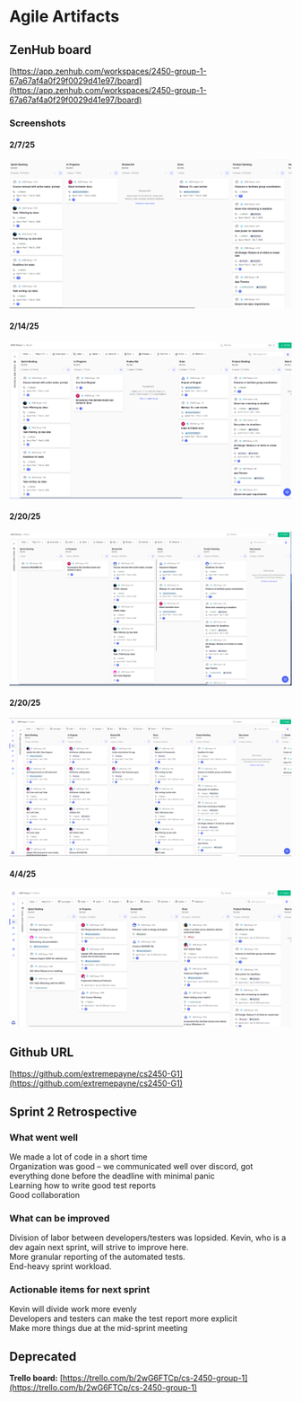 # Agile Artifacts

## ZenHub board

[https://app.zenhub.com/workspaces/2450-group-1-67a67af4a0f29f0029d41e97/board](https://app.zenhub.com/workspaces/2450-group-1-67a67af4a0f29f0029d41e97/board)

### Screenshots

#### 2/7/25

![zenhub screenshot](images/zenhub-screenshot-feb-07.png)

#### 2/14/25

![zenhub screenshot 2](images/zenhub-screenshot-feb-15.png)

#### 2/20/25

![zenhub screenshot 3](images/zenhub-screenshot-feb-20.png)

#### 2/20/25

![zenhub screenshot 4](images/zenhub-screenshot-feb-28.png)

#### 4/4/25

![zenhub screenshot 5](images/zenhub-screenshot-apr-04.png)

## Github URL

[https://github.com/extremepayne/cs2450-G1](https://github.com/extremepayne/cs2450-G1)

## Sprint 2 Retrospective

### What went well

We made a lot of code in a short time  
Organization was good – we communicated well over discord, got everything done before the deadline with minimal panic  
Learning how to write good test reports  
Good collaboration

### What can be improved

Division of labor between developers/testers was lopsided. Kevin, who is a dev again next sprint, will strive to improve here.  
More granular reporting of the automated tests.  
End-heavy sprint workload.

### Actionable items for next sprint

Kevin will divide work more evenly  
Developers and testers can make the test report more explicit  
Make more things due at the mid-sprint meeting

## Deprecated

**Trello board:** [https://trello.com/b/2wG6FTCp/cs-2450-group-1](https://trello.com/b/2wG6FTCp/cs-2450-group-1)
